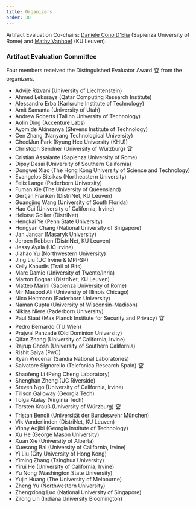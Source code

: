 ```yaml
---
title: Organizers
order: 30
---
```


Artifact Evaluation Co-chairs: [Daniele Cono D'Elia](https://www.diag.uniroma1.it/~delia/) (Sapienza University of Rome) and [Mathy Vanhoef](https://www.mathyvanhoef.com/) (KU Leuven).

### Artifact Evaluation Committee

Four members received the Distinguished Evaluator Award :trophy: from the organizers.

* Advije Rizvani (University of Liechtenstein)
* Ahmed Lekssays (Qatar Computing Research Institute)
* Alessandro Erba (Karlsruhe Institute of Technology)
* Amit Samanta (University of Utah)
* Andrew Roberts (Tallinn University of Technology)
* Aolin Ding (Accenture Labs)
* Ayomide Akinsanya (Stevens Institute of Technology)
* Cen Zhang (Nanyang Technological University)
* CheolJun Park (Kyung Hee University (KHU))
* Christoph Sendner (University of Würzburg) :trophy:
* Cristian Assaiante (Sapienza University of Rome)
* Dipsy Desai (University of Southern California)
* Dongwei Xiao (The Hong Kong University of Science and Technology)
* Evangelos Bitsikas (Northeastern University)
* Felix Lange (Paderborn University)
* Fuman Xie (The University of Queensland)
* Gertjan Franken (DistriNet, KU Leuven)
* Guangjing Wang (University of South Florida)
* Hao Cui (University of California, Irvine)
* Héloïse Gollier (DistriNet)
* Hengkai Ye (Penn State University)
* Hongyan Chang (National University of Singapore)
* Jan Jancar (Masaryk University)
* Jeroen Robben (DistriNet, KU Leuven)
* Jessy Ayala (UC Irvine)
* Jiahao Yu (Northwestern University)
* Jing Liu (UC Irvine & MPI-SP)
* Kelly Kaoudis (Trail of Bits)
* Marc Damie (University of Twente/Inria)
* Marton Bognar (DistriNet, KU Leuven)
* Matteo Marini (Sapienza University of Rome)
* Mir Masood Ali (University of Illinois Chicago)
* Nico Heitmann (Paderborn University)
* Naman Gupta (University of Wisconsin-Madison)
* Niklas Niere (Paderborn University)
* Paul Staat (Max Planck Institute for Security and Privacy) :trophy:
* Pedro Bernardo (TU Wien)
* Prajwal Panzade (Old Dominion University)
* Qifan Zhang (University of California, Irvine)
* Rajrup Ghosh (University of Southern California)
* Rishit Saiya (PwC)
* Ryan Vrecenar (Sandia National Laboratories)
* Salvatore Signorello (Telefonica Research Spain) :trophy:
* Shaofeng Li (Peng Cheng Laboratory)
* Shenghan Zheng (UC Riverside)
* Steven Ngo (University of California, Irvine)
* Tillson Galloway (Georgia Tech)
* Tolga Atalay (Virginia Tech)
* Torsten Krauß (University of Würzburg) :trophy:
* Tristan Benoit (Universität der Bundeswehr München)
* Vik Vanderlinden (DistriNet, KU Leuven)
* Vinny Adjibi (Georgia Institute of Technology)
* Xu He (George Mason University)
* Xuan Xie (University of Alberta)
* Xuesong Bai (University of California, Irvine)
* Yi Liu (City University of Hong Kong)
* Yiming Zhang (Tsinghua University)
* Yirui He (University of California, Irvine)
* Yu Nong (Washington State University)
* Yujin Huang (The University of Melbourne)
* Zheng Yu (Northwestern University)
* Zhengxiong Luo (National University of Singapore)
* Zilong Lin (Indiana University Bloomington)
